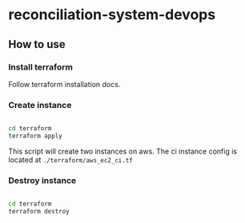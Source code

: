 # reconciliation-system-devops

## How to use

### Install terraform

Follow terraform installation docs.

### Create instance

``` bash

cd terraform
terraform apply

```

This script will create two instances on aws. The ci instance config is located at `./terraform/aws_ec2_ci.tf`

### Destroy instance

``` bash

cd terraform
terraform destroy

```
